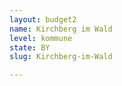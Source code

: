 ```yaml
---
layout: budget2
name: Kirchberg im Wald
level: kommune
state: BY
slug: Kirchberg-im-Wald

---
```



